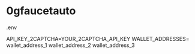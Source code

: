 # 0gfaucetauto

.env

API_KEY_2CAPTCHA=YOUR_2CAPTCHA_API_KEY
WALLET_ADDRESSES=
wallet_address_1
wallet_address_2
wallet_address_3
